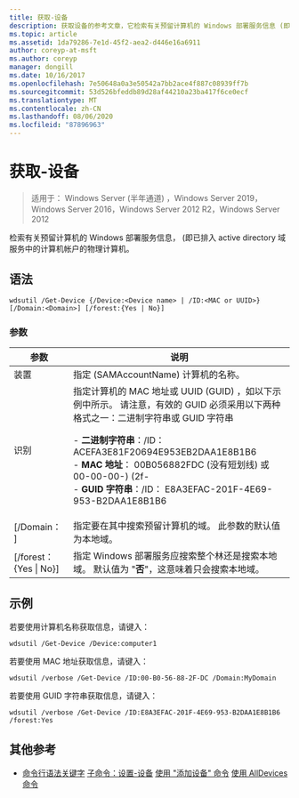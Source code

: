 ```yaml
---
title: 获取-设备
description: 获取设备的参考文章，它检索有关预留计算机的 Windows 部署服务信息 (即，已排入到 active directory 域服务中的计算机帐户的物理计算机。
ms.topic: article
ms.assetid: 1da79286-7e1d-45f2-aea2-d446e16a6911
author: coreyp-at-msft
ms.author: coreyp
manager: dongill
ms.date: 10/16/2017
ms.openlocfilehash: 7e50648a0a3e50542a7bb2ace4f887c08939ff7b
ms.sourcegitcommit: 53d526bfeddb89d28af44210a23ba417f6ce0ecf
ms.translationtype: MT
ms.contentlocale: zh-CN
ms.lasthandoff: 08/06/2020
ms.locfileid: "87896963"
---
```

# <a name="get-device"></a>获取-设备

> 适用于： Windows Server (半年通道) ，Windows Server 2019，Windows Server 2016，Windows Server 2012 R2，Windows Server 2012

检索有关预留计算机的 Windows 部署服务信息， (即已排入 active directory 域服务中的计算机帐户的物理计算机。

## <a name="syntax"></a>语法
```
wdsutil /Get-Device {/Device:<Device name> | /ID:<MAC or UUID>} [/Domain:<Domain>] [/forest:{Yes | No}]
```
### <a name="parameters"></a>参数
|参数|说明|
|-------|--------|
|装置<Device name>|指定 (SAMAccountName) 计算机的名称。|
|识别<MAC or UUID>|指定计算机的 MAC 地址或 UUID (GUID) ，如以下示例中所示。 请注意，有效的 GUID 必须采用以下两种格式之一：二进制字符串或 GUID 字符串<p>-   **二进制字符串**：/ID： ACEFA3E81F20694E953EB2DAA1E8B1B6<br />-   **MAC 地址**： 00B056882FDC (没有短划线) 或 00-00-00-)  (2f-<br />-   **GUID 字符串**：/ID： E8A3EFAC-201F-4E69-953-B2DAA1E8B1B6|
|[/Domain： <Domain> ]|指定要在其中搜索预留计算机的域。 此参数的默认值为本地域。|
|[/forest： {Yes &#124; No}]|指定 Windows 部署服务应搜索整个林还是搜索本地域。 默认值为 "**否**"，这意味着只会搜索本地域。|
## <a name="examples"></a>示例
若要使用计算机名称获取信息，请键入：
```
wdsutil /Get-Device /Device:computer1
```
若要使用 MAC 地址获取信息，请键入：
```
wdsutil /verbose /Get-Device /ID:00-B0-56-88-2F-DC /Domain:MyDomain
```
若要使用 GUID 字符串获取信息，请键入：
```
wdsutil /verbose /Get-Device /ID:E8A3EFAC-201F-4E69-953-B2DAA1E8B1B6 /forest:Yes
```
## <a name="additional-references"></a>其他参考
- [命令行语法关键字](command-line-syntax-key.md) 
[子命令：设置-设备](subcommand-set-device.md) 
[使用 "添加设备" 命令](using-the-add-device-command.md) 
[使用 AllDevices 命令](using-the-get-alldevices-command.md)
